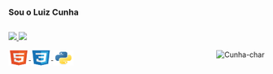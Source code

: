 ### Sou o Luiz Cunha

##

<div>
  <a href="https://github.com/Luiz-Cunha">
  <img height="180em" src="https://github-readme-stats.vercel.app/api?username=Luiz-Cunha&show_icons=true&theme=nightowl&include_all_commits=true&count_private=true" style="max-width:100%;" />
  <img height="180em" src="https://github-readme-stats.vercel.app/api/top-langs/?username=Luiz-Cunha&layout=compact&langs_count=7&theme=nightowl" style="max-width:100%;"/>
</div>

  
 <div>
 <br>
  <img align="center" alt="Cunha-HTML" height="30" width="40" src="https://raw.githubusercontent.com/devicons/devicon/master/icons/html5/html5-original.svg" style="max-width:100%;">
  <img align="center" alt="Cunha-CSS" height="30" width="40" src="https://raw.githubusercontent.com/devicons/devicon/master/icons/css3/css3-original.svg" style="max-width:100%;">
  <img align="center" alt="Cunha-Python" height="30" width="40" src="https://raw.githubusercontent.com/devicons/devicon/master/icons/python/python-original.svg" style="max-width:100%;">
  <img align="right" alt="Cunha-char" src="https://thumbs.gfycat.com/PertinentOrganicIndianrockpython.webp" style="max-width:100%;">
</div>

##
